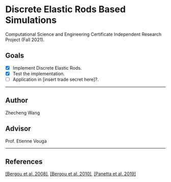 # Discrete Elastic Rods Based Simulations
Computational Science and Engineering Certificate Independent Research Project (Fall 2021).

## Goals
- [X] Implement Discrete Elastic Rods.
- [X] Test the implementation.
- [ ] Application in [insert trade secret here]?.

---

## Author
Zhecheng Wang

## Advisor
Prof. Etienne Vouga

---

## References
[[Bergou et al. 2008]](http://www.cs.columbia.edu/cg/pdfs/143-rods.pdf),
[[Bergou et al. 2010]](http://www.cs.columbia.edu/cg/pdfs/171-threads.pdf),
[[Panetta et al. 2019]](https://lgg.epfl.ch/publications/2019/XShells/paper.pdf)
